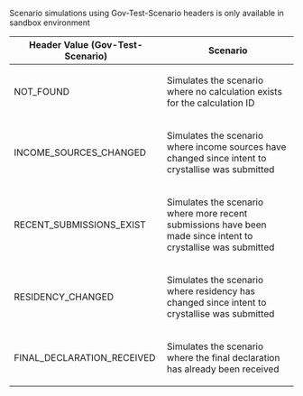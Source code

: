 <p>Scenario simulations using Gov-Test-Scenario headers is only available in sandbox environment</p>
<table>
    <thead>
        <tr>
            <th>Header Value (Gov-Test-Scenario)</th>
            <th>Scenario</th>
        </tr>
    </thead>
    <tbody>
        <tr>
             <td><p>NOT_FOUND</p></td>
             <td><p>Simulates the scenario where no calculation exists for the calculation ID</p></td>
        </tr>
        <tr>
            <td><p>INCOME_SOURCES_CHANGED</p></td>
            <td><p>Simulates the scenario where income sources have changed since intent to crystallise was submitted</p></td>
        </tr>
        <tr>
            <td><p>RECENT_SUBMISSIONS_EXIST</p></td>
            <td><p>Simulates the scenario where more recent submissions have been made since intent to crystallise was submitted</p></td>
        </tr>
        <tr>
            <td><p>RESIDENCY_CHANGED</p></td>
            <td><p>Simulates the scenario where residency has changed since intent to crystallise was submitted</p></td>
        </tr>
        <tr>
            <td><p>FINAL_DECLARATION_RECEIVED</p></td>
            <td><p>Simulates the scenario where the final declaration has already been received</p></td>
        </tr>
    </tbody>
</table>
